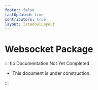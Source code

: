 ```yaml
---
footer: false
lastUpdated: true
contributors: true
layout: IstanbulLayout
---
```


# Websocket Package

::: tip Documentation Not Yet Completed

- This document is under construction.

:::